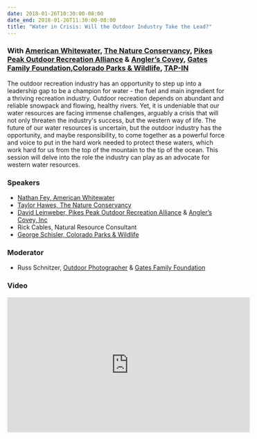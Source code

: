 ```yaml
---
date: 2018-01-26T10:30:00-08:00
date_end: 2018-01-26T11:30:00-08:00
title: "Water in Crisis: Will the Outdoor Industry Take the Lead?"
---
```


### With [American Whitewater](https://www.americanwhitewater.org/), [The Nature Conservancy](https://www.nature.org/), [Pikes Peak Outdoor Recreation Alliance](http://ppora.org/) & [Angler’s Covey](http://www.anglerscovey.com/), [Gates Family Foundation](http://www.gatesfamilyfoundation.org/),[Colorado Parks & Wildlife](http://cpw.state.co.us/), [TAP-IN](http://tapinco.org/)

The outdoor recreation industry has an opportunity to step up into a leadership gap to be a champion for water - the fuel and main ingredient for a thriving recreation industry. Outdoor recreation depends on abundant and reliable snowpack and flowing, healthy rivers. Yet, it is undeniable that our water resources are facing immense challenges, arguably a crisis that will not only threaten the industry's success, but the western way of life. The future of our water resources is uncertain, but the outdoor industry has the opportunity, and maybe responsibility, to come together as a powerful force and voice to put in the hard work needed to protect these waters, which work hard for us from the top of the mountain to the tip of the ocean. This session will delve into the role the industry can play as an advocate for western water resources. 

### Speakers
- [Nathan Fey, American Whitewater](https://www.americanwhitewater.org/)
- [Taylor Hawes, The Nature Conservancy](https://www.nature.org/)
- [David Leinweber, Pikes Peak Outdoor Recreation Alliance](http://ppora.org/) & [Angler’s Covey, Inc](http://www.anglerscovey.com/)
- Rick Cables, Natural Resource Consultant
- [George Schisler, Colorado Parks & Wildlife](http://cpw.state.co.us/)

### Moderator
- Russ Schnitzer, [Outdoor Photographer](https://www.schnitzerphoto.com/) & [Gates Family Foundation](http://www.gatesfamilyfoundation.org/)

### Video
<iframe src="https://www.facebook.com/plugins/video.php?href=https%3A%2F%2Fwww.facebook.com%2FSomethingIndependent%2Fvideos%2F1587603454610350%2F&show_text=0&width=560" width="560" height="311" style="border:none;overflow:hidden" scrolling="no" frameborder="0" allowTransparency="true" allowFullScreen="true"></iframe>
